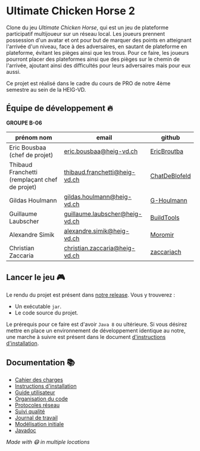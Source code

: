 # Ultimate Chicken Horse 2

Clone du jeu _Ultimate Chicken Horse_, qui est un jeu de plateforme participatif multijoueur sur un réseau local. Les 
joueurs prennent possession d'un avatar et ont pour but de marquer des points en atteignant l'arrivée d'un niveau, face
à des adversaires, en sautant de plateforme en plateforme, évitant les pièges ainsi que les trous.
Pour ce faire, les joueurs pourront placer des plateformes ainsi que des pièges sur le chemin de l'arrivée, ajoutant 
ainsi des difficultés pour leurs adversaires mais pour eux aussi. 

Ce projet est réalisé dans le cadre du cours de PRO de notre 4ème semestre au sein de la HEIG-VD.

## Équipe de développement :fire:
**GROUPE B-06**  

| prénom nom                                     | email                          | github                                            |
|------------------------------------------------|--------------------------------|---------------------------------------------------|
| Eric Bousbaa (chef de projet)                  | eric.bousbaa@heig-vd.ch        | [EricBroutba](https://github.com/EricBroutba)     |
| Thibaud Franchetti (remplaçant chef de projet) | thibaud.franchetti@heig-vd.ch  | [ChatDeBlofeld](https://github.com/ChatDeBlofeld) |
| Gildas Houlmann                                | gildas.houlmann@heig-vd.ch     | [G-Houlmann](https://github.com/G-Houlmann)       |
| Guillaume Laubscher                            | guillaume.laubscher@heig-vd.ch | [BuildTools](https://github.com/GODOmegaPi)       |
| Alexandre Simik                                | alexandre.simik@heig-vd.ch     | [Moromir](https://github.com/Moromir)             |
| Christian Zaccaria                             | christian.zaccaria@heig-vd.ch  | [zaccariach](https://github.com/zaccariach)       |

## Lancer le jeu :video_game:
Le rendu du projet est présent dans [notre release](https://github.com/EricBroutba/HEIGVD-PRO-B-06/releases/tag/uch2_1.0.0). Vous y trouverez :   
- Un exécutable ````jar````.
- Le code source du projet.

Le prérequis pour ce faire est d'avoir `Java 8` ou ultérieure. Si vous désirez mettre en place un environnement de
développement identique au notre, une marche à suivre est présent dans le document [d'instructions d'installation](https://docs.google.com/document/d/1ikblPXDn73oBKSoyUCjQ5hKjfRbOcuOi2C01uVChr6M/edit?usp=sharing).

## Documentation :books:
- [Cahier des charges](https://docs.google.com/document/d/1o6veGK7PF89iihe4Ua9ICbhKglBB2uulHL7BfmSqSqA/edit?usp=sharing)
- [Instructions d'installation](https://docs.google.com/document/d/1ikblPXDn73oBKSoyUCjQ5hKjfRbOcuOi2C01uVChr6M/edit?usp=sharing)
- [Guide utilisateur](https://docs.google.com/document/d/1duJVLT0AHxDCp-L6vYW5bwruJ4xWXmxdjw-StV0JZdg/edit?usp=sharing)
- [Organisation du code](https://docs.google.com/document/d/15am4Rlu4XpAetpwAMjD8tWpmMuXp_YkMw9NABVTBRDg/edit?usp=sharing)
- [Protocoles réseau](https://docs.google.com/document/d/1RpUw3n3N-ZJ8vyjo1obBwTXlXc-Oxc5XPUv_W3gkgHM/edit?usp=sharing)
- [Suivi qualité](https://docs.google.com/document/d/1IkEW8_Fq0e35-_h6I5RkjClDKuAJGpwmeCXDIneJDfE/edit?usp=sharing)
- [Journal de travail](https://docs.google.com/spreadsheets/d/1O0yb_1Me8XkOtIK4Yzdofcxfe2MESFtjrfEvDnaefw8/edit?usp=sharing)
- [Modélisation initiale](https://docs.google.com/document/d/1wnWpsQKDlJX_4ByP0mc0px0_Qe4fQX4LTtPmXnr486c/edit?usp=sharing)
- [Javadoc](javadoc)


*Made with 😷 in multiple locations*
